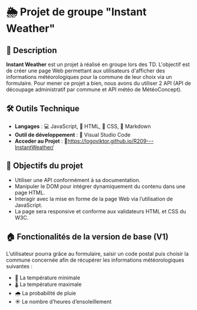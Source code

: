 # 🌦️ Projet de groupe "Instant Weather"

## 📝 Description

**Instant Weather** est un projet à réalisé en groupe lors des TD. L'objectif est de créer une page Web permettant aux utilisateurs d'afficher des informations météorologiques pour la commune de leur choix via un formulaire. Pour mener ce projet a bien, nous avons du utiliser 2 API (API de découpage administratif par commune et API météo de MétéoConcept).

## 🛠️ Outils Technique

- **Langages** : 💻 JavaScript, 📄 HTML, 🎨 CSS, 🤖 Markdown 
- **Outil de développement** : 🔧 Visual Studio Code
- **Acceder au Projet** : 📝https://logoviktor.github.io/R209---InstantWeather/

## 🎯 Objectifs du projet

- Utiliser une API conformément à sa documentation.
- Manipuler le DOM pour intégrer dynamiquement du contenu dans une page HTML.
- Interagir avec la mise en forme de la page Web via l’utilisation de JavaScript.
- La page sera responsive et conforme aux validateurs HTML et CSS du W3C.

## 🏠 Fonctionalités de la version de base (V1)

L’utilisateur pourra grâce au formulaire, saisir un code postal puis choisir la commune concernée afin de récupérer les informations météorologiques suivantes :

- 🧊 La température minimale
- 🌡️ La température maximale
- 🌧️ La probabilité de pluie
- ☀️ Le nombre d’heures d’ensoleillement
